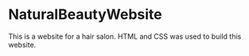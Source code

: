 # NaturalBeautyWebsite
This is a website for a hair salon. HTML and CSS was used to build this website. 
